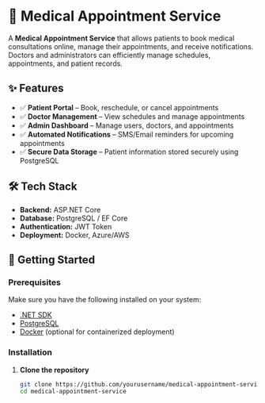 # 🏥 Medical Appointment Service

A **Medical Appointment Service** that allows patients to book medical consultations online, manage their appointments, and receive notifications. Doctors and administrators can efficiently manage schedules, appointments, and patient records.

## ✨ Features

- ✅ **Patient Portal** – Book, reschedule, or cancel appointments
- ✅ **Doctor Management** – View schedules and manage appointments
- ✅ **Admin Dashboard** – Manage users, doctors, and appointments
- ✅ **Automated Notifications** – SMS/Email reminders for upcoming appointments
- ✅ **Secure Data Storage** – Patient information stored securely using PostgreSQL

## 🛠️ Tech Stack

- **Backend:** ASP.NET Core
- **Database:** PostgreSQL / EF Core
- **Authentication:** JWT Token
- **Deployment:** Docker, Azure/AWS

## 🚀 Getting Started

### Prerequisites

Make sure you have the following installed on your system:

- [.NET SDK](https://dotnet.microsoft.com/)
- [PostgreSQL](https://www.postgresql.org/)
- [Docker](https://www.docker.com/) (optional for containerized deployment)

### Installation

1. **Clone the repository**  
   ```bash
   git clone https://github.com/yourusername/medical-appointment-service.git
   cd medical-appointment-service
